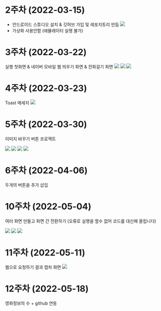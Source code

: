 # 2주차 (2022-03-15)
- 안드로이드 스튜디오 설치 & 깃허브 가입 및 레포지토리 만듬
<img width="" height="" src="./pic/2주차.png"></img>
- 가상화 사용안함 (에뮬레이터 실행 불가)

# 3주차 (2022-03-22)
실행 첫화면 & 네이버 모바일 웹 띄우기 화면 & 전화걸기 화면
<img width="" height="" src="./pic/3주차_실행 첫화면.jpg"></img>
<img width="" height="" src="./pic/3주차_네이버.jpg"></img>
<img width="" height="" src="./pic/3주차_전화.jpg"></img>

# 4주차 (2022-03-23)
Toast 메세지
<img width="" height="" src="./pic/4주차_Toast.jpg"></img>

# 5주차 (2022-03-30)
이미지 바꾸기 버튼 프로젝트

<img width="" height="" src="./pic/소스파일1.jpg"></img>
<img width="" height="" src="./pic/소스파일2.jpg"></img>
<img width="" height="" src="./pic/실행화면_dog.jpg"></img>
<img width="" height="" src="./pic/실행화면_cat.jpg"></img>

# 6주차 (2022-04-06)
두개의 버튼을 추가 삽입 

# 10주차 (2022-05-04)
여러 화면 만들고 화면 간 전환하기
(오류로 실행을 할수 없어 코드를 대신해 올립니다)

<img width="" height="" src="./pic/오류1.jpg"></img>
<img width="" height="" src="./pic/코드2.jpg"></img>
<img width="" height="" src="./pic/코드3.jpg"></img>

# 11주차 (2022-05-11)
웹으로 요청하기 결과 캡처 화면 
<img width="" height="" src="./pic/11주차.jpg"></img>

# 12주차 (2022-05-18)
영화정보의 수 + github 연동 

